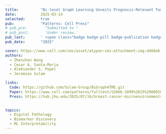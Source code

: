```yaml
---
title:          "Bi-level Graph Learning Unveils Prognosis-Relevant Tumor Microenvironment Patterns from Breast Multiplexed Digital Pathology"
date:           2025-03-14
selected:       true
pub:            "Patterns: Cell Press"
# pub_pre:        "Submitted to "
# pub_post:       'Under review.'
pub_last:       ' <span class="badge badge-pill badge-publication badge-success">Cover feature</span>'
pub_date:       "2025"

cover: https://www.cell.com/cms/asset/atypon:cms:attachment:img:d466e6:rev:1743652751731-24379:pii:S2666389924X00070/cover.tif.jpg
authors:
  - Zhenzhen Wang
  - Cesar A. Santa-Maria
  - Aleksander S. Popel
  - Jeremias Sulam

links:
  Code: https://github.com/Sulam-Group/BiGraph4TME.git
  Paper: https://www.cell.com/patterns/fulltext/S2666-3899%2825%2900026-1
  Press: https://hub.jhu.edu/2025/07/16/breast-cancer-microenvironments/
  

topics: 
  - Digital Pathology
  - Biomarker Discovery
  - ML Interpretability
---
```

